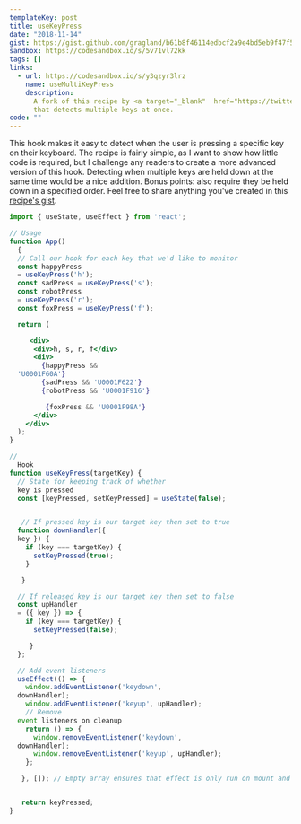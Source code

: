 ```yaml
---
templateKey: post
title: useKeyPress
date: "2018-11-14"
gist: https://gist.github.com/gragland/b61b8f46114edbcf2a9e4bd5eb9f47f5
sandbox: https://codesandbox.io/s/5v71vl72kk
tags: []
links:
  - url: https://codesandbox.io/s/y3qzyr3lrz
    name: useMultiKeyPress
    description:
      A fork of this recipe by <a target="_blank"  href="https://twitter.com/jhsu">@jhsu</a>
      that detects multiple keys at once.
code: ""
---
```


This hook makes it easy to detect when the user is pressing a specific key on their keyboard. The recipe is fairly simple, as I want to show how little code is required, but I challenge any readers to create a more advanced version of this hook. Detecting when multiple keys are held down at the same time would be a nice addition. Bonus points: also require they be held down in a specified order. Feel free to share anything you've created in this [recipe's gist](https://gist.github.com/gragland/b61b8f46114edbcf2a9e4bd5eb9f47f5).

```jsx
import { useState, useEffect } from 'react';

// Usage
function App()
  {
  // Call our hook for each key that we'd like to monitor
  const happyPress
  = useKeyPress('h');
  const sadPress = useKeyPress('s');
  const robotPress
  = useKeyPress('r');
  const foxPress = useKeyPress('f');

  return (

     <div>
      <div>h, s, r, f</div>
      <div>
        {happyPress &&
  'U0001F60A'}
        {sadPress && 'U0001F622'}
        {robotPress && 'U0001F916'}

         {foxPress && 'U0001F98A'}
      </div>
    </div>
  );
}

//
  Hook
function useKeyPress(targetKey) {
  // State for keeping track of whether
  key is pressed
  const [keyPressed, setKeyPressed] = useState(false);


   // If pressed key is our target key then set to true
  function downHandler({
  key }) {
    if (key === targetKey) {
      setKeyPressed(true);
    }

   }

  // If released key is our target key then set to false
  const upHandler
  = ({ key }) => {
    if (key === targetKey) {
      setKeyPressed(false);

     }
  };

  // Add event listeners
  useEffect(() => {
    window.addEventListener('keydown',
  downHandler);
    window.addEventListener('keyup', upHandler);
    // Remove
  event listeners on cleanup
    return () => {
      window.removeEventListener('keydown',
  downHandler);
      window.removeEventListener('keyup', upHandler);
    };

   }, []); // Empty array ensures that effect is only run on mount and unmount


   return keyPressed;
}
```

